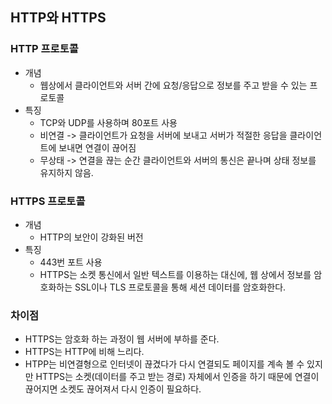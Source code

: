 ## HTTP와 HTTPS

### HTTP 프로토콜

- 개념
  - 웹상에서 클라이언트와 서버 간에 요청/응답으로 정보를 주고 받을 수 있는 프로토콜
- 특징
  - TCP와 UDP를 사용하며 80포트 사용
  - 비연결 -> 클라이언트가 요청을 서버에 보내고 서버가 적절한 응답을 클라이언트에 보내면 연결이 끊어짐
  - 무상태 -> 연결을 끊는 순간 클라이언트와 서버의 통신은 끝나며 상태 정보를 유지하지 않음.

### HTTPS 프로토콜

- 개념
  - HTTP의 보안이 강화된 버전
- 특징
  - 443번 포트 사용
  - HTTPS는 소켓 통신에서 일반 텍스트를 이용하는 대신에, 웹 상에서 정보를 암호화하는 SSL이나 TLS 프로토콜을 통해 세션 데이터를 암호화한다.
  
### 차이점
 - HTTPS는 암호화 하는 과정이 웹 서버에 부하를 준다.
 - HTTPS는 HTTP에 비해 느리다.
 - HTPP는 비연결형으로 인터넷이 끊겼다가 다시 연결되도 페이지를 계속 볼 수 있지만 HTTPS는 소켓(데이터를 주고 받는 경로) 자체에서 인증을 하기 때문에 연결이 끊어지면 소켓도 끊어져서 다시 인증이 필요하다.
 
  
